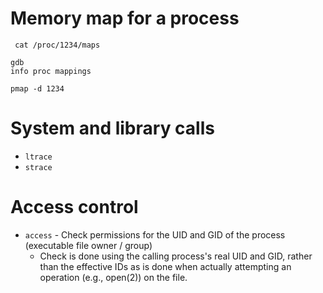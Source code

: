 # Memory map for a process
```
 cat /proc/1234/maps
```
```
gdb
info proc mappings
```
```
pmap -d 1234
```

# System and library calls
- `ltrace`
- `strace`

# Access control
- `access` - Check permissions for the UID and GID of the process (executable file owner / group)
  - Check is done using the calling process's real UID and GID, rather than the effective IDs as is done when actually attempting an operation (e.g., open(2)) on the file.
